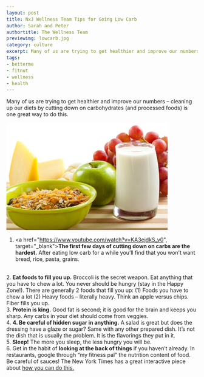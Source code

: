 ```yaml
---
layout: post
title: NxJ Wellness Team Tips for Going Low Carb
author: Sarah and Peter
authortitle: The Wellness Team
previewimg: lowcarb.jpg
category: culture
excerpt: Many of us are trying to get healthier and improve our numbers – cleaning up our diets by cutting down on carbohydrates (and processed foods) is one great way to do this.  The Next Jump Wellness team has some tips for you.
tags:
- betterme
- fitnut
- wellness
- health
---
```


Many of us are trying to get healthier and improve our numbers – cleaning up our diets by cutting down on carbohydrates (and processed foods) is one great way to do this.

![A Healthy Meal](/images/lowcarb.jpg)

1.	<a href="https://www.youtube.com/watch?v=KA3ejdkS_v0", target="_blank"><b>The first few days of cutting down on carbs are the hardest.</b></a> After eating low carb for a while you’ll find that you won’t want bread, rice, pasta, grains.
<br>
2.	<b>Eat foods to fill you up.</b> Broccoli is the secret weapon. Eat anything that you have to chew a lot. You never should be hungry (stay in the Happy Zone!). There are generally 2 foods that fill you up: (1) Foods you have to chew a lot (2) Heavy foods – literally heavy. Think an apple versus chips. Fiber fills you up.
<br>
3.	<b>Protein is king.</b> Good fat is second; it is good for the brain and keeps you sharp. Any carbs in your diet should come from veggies.
<br>
4.	<b>4.	Be careful of hidden sugar in anything.</b> A salad is great but does the dressing have a glaze or sugar? Same with any other prepared dish. It’s not the dish that is usually the problem. It is the flavorings they put in it.
<br>
5.	<b>Sleep!</b> The more you sleep, the less hungry you will be.
<br>
6.	Get in the habit of <b>looking at the back of things</b> if you haven’t already. In restaurants, google through “my fitness pal” the nutrition content of food. Be careful of sauces!  The New York Times has a great interactive piece about <a href="http://www.nytimes.com/interactive/2015/04/27/upshot/How-to-Eat-Healthy-Meals-at-Restaurants.html", target="_blank">how you can do this.</a>
<br>
